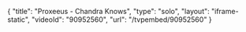 {
    "title": "Proxeeus - Chandra Knows",
    "type": "solo",
    "layout": "iframe-static",
    "videoId": "90952560",
    "url": "\/tvpembed\/90952560"
}